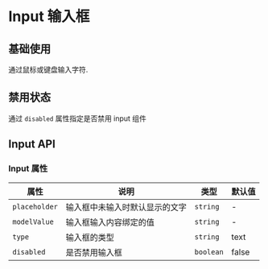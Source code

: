 # Input 输入框

## 基础使用

通过鼠标或键盘输入字符.

<demo vue="./example/base.vue"></demo>

## 禁用状态

通过 `disabled` 属性指定是否禁用 input 组件

<demo vue="./example/disabled.vue"></demo>

## Input API

### Input 属性

| 属性          | 说明                           | 类型      | 默认值 |
| ------------- | ------------------------------ | --------- | ------ |
| `placeholder` | 输入框中未输入时默认显示的文字 | `string`  | -      |
| `modelValue`  | 输入框输入内容绑定的值         | `string`  | -      |
| `type`        | 输入框的类型                   | `string`  | text   |
| `disabled`    | 是否禁用输入框                 | `boolean` | false  |
